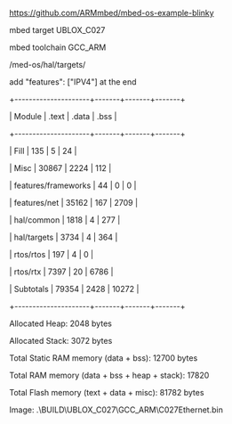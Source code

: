 
https://github.com/ARMmbed/mbed-os-example-blinky

mbed target UBLOX_C027

mbed toolchain GCC_ARM

/med-os/hal/targets/

add "features": ["IPV4"] at the end




+---------------------+-------+-------+-------+

| Module              | .text | .data |  .bss |

+---------------------+-------+-------+-------+

| Fill                |   135 |     5 |    24 |

| Misc                | 30867 |  2224 |   112 |

| features/frameworks |    44 |     0 |     0 |

| features/net        | 35162 |   167 |  2709 |

| hal/common          |  1818 |     4 |   277 |

| hal/targets         |  3734 |     4 |   364 |

| rtos/rtos           |   197 |     4 |     0 |

| rtos/rtx            |  7397 |    20 |  6786 |

| Subtotals           | 79354 |  2428 | 10272 |

+---------------------+-------+-------+-------+

Allocated Heap: 2048 bytes

Allocated Stack: 3072 bytes

Total Static RAM memory (data + bss): 12700 bytes

Total RAM memory (data + bss + heap + stack): 17820

Total Flash memory (text + data + misc): 81782 bytes

Image: .\BUILD\UBLOX_C027\GCC_ARM\C027Ethernet.bin

